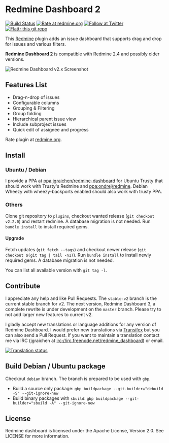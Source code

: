 # Redmine Dashboard 2

[![Build Status](http://img.shields.io/travis/jgraichen/redmine_dashboard/stable-v2.svg?style=flat)](https://travis-ci.org/jgraichen/redmine_dashboard)
[![Rate at redmine.org](http://img.shields.io/badge/rate%20at-redmine.org-blue.svg?style=flat)](http://www.redmine.org/plugins/redmine-dashboard)
[![Follow at Twitter](http://img.shields.io/badge/follow%20at-twitter-blue.svg?style=flat)](https://twitter.com/RmDashboard)
[![Flattr this git repo](http://api.flattr.com/button/flattr-badge-large.png)](https://flattr.com/submit/auto?user_id=jgraichen&url=https://github.com/jgraichen/redmine_dashboard&tags=github&category=software)

This [Redmine](http://redmine.org) plugin adds an issue dashboard that supports drag and drop for issues and various filters.

**Redmine Dashboard 2** is compatible with Redmine 2.4 and possibly older versions.

![Redmine Dashboard v2.x Screenshot](http://altimos.de/rdb/img/rdb_2-1.png)

## Features List

* Drag-n-drop of issues
* Configurable columns
* Grouping & Filtering
* Group folding
* Hierarchical parent issue view
* Include subproject issues
* Quick edit of assignee and progress

Rate plugin at [redmine.org](http://www.redmine.org/plugins/redmine-dashboard).

## Install

### Ubuntu / Debian

I provide a PPA at [ppa:jgraichen/redmine-dashboard](https://launchpad.net/~jgraichen/+archive/redmine-dashboard) for Ubuntu Trusty that should work with Trusty's Redmine and [ppa:ondrej/redmine](https://launchpad.net/~ondrej/+archive/redmine). Debian Wheezy with wheezy-backports enabled should also work with trusty PPA.

### Others

Clone git repository to `plugins`, checkout wanted release (`git checkout v2.2.0`) and restart redmine. A database migration is not needed. Run `bundle install` to install required gems.

#### Upgrade

Fetch updates (`git fetch --tags`) and checkout newer release (`git checkout $(git tag | tail -n1)`). Run `bundle install` to install newly required gems. A database migration is not needed.

You can list all available version with `git tag -l`.

## Contribute

I appreciate any help and like Pull Requests. The `stable-v2` branch is the current stable branch for v2. The next version, Redmine Dashboard 3, a complete rewrite is under development on the `master` branch. Please try to not add larger new features to current v2.

I gladly accept new translations or language additions for any version of Redmine Dashboard. I would prefer new translations via [Transifex](https://www.transifex.com/projects/p/redmine-dashboard-2/) but you can also send a Pull Request. If you want to maintain a translation contact me via IRC (jgraichen at [irc://irc.freenode.net/redmine_dashboard](irc://irc.freenode.net/redmine_dashboard)) or email.

[![Translation status](https://www.transifex.com/projects/p/redmine-dashboard-2/resource/strings/chart/image_png)](https://www.transifex.com/projects/p/redmine-dashboard-2/)

## Build Debian / Ubuntu package

Checkout `debian` branch. The branch is prepared to be used with `gbp`.

* Build a source only package:
  `gbp buildpackage --git-builder="debuild -S" --git-ignore-new`
* Build binary packages with `sbuild`:
  `gbp buildpackage --git-builder="sbuild -A" --git-ignore-new`

## License

Redmine dashboard is licensed under the Apache License, Version 2.0.
See LICENSE for more information.
